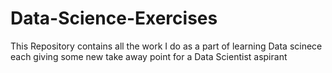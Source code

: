 # Data-Science-Exercises
This Repository contains all the work I do as a part of learning Data scinece each giving some new take away point for a Data Scientist aspirant

